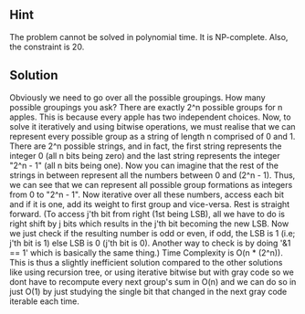 ## Hint
The problem cannot be solved in polynomial time. It is NP-complete. Also, the constraint is 20.

## Solution
Obviously we need to go over all the possible groupings. How many possible groupings you ask? There are exactly 2^n possible groups for n apples. This is because every apple has two independent choices. Now, to solve it iteratively and using bitwise operations, we must realise that we can represent every possible group as a string of length n comprised of 0 and 1. There are 2^n possible strings, and in fact, the first string represents the integer 0 (all n bits being zero) and the last string represents the integer "2^n - 1" (all n bits being one). Now you can imagine that the rest of the strings in between represent all the numbers between 0 and (2^n - 1). Thus, we can see that we can represent all possible group formations as integers from 0 to "2^n - 1". Now iterative over all these numbers, access each bit and if it is one, add its weight to first group and vice-versa. Rest is straight forward. (To access j'th bit from right (1st being LSB), all we have to do is right shift by j bits which results in the j'th bit becoming the new LSB. Now we just check if the resulting number is odd or even, if odd, the LSB is 1 (i.e; j'th bit is 1) else LSB is 0 (j'th bit is 0). Another way to check is by doing '&1 == 1' which is basically the same thing.) Time Complexity is O(n * (2^n)). This is thus a slightly inefficient solution compared to the other solutions like using recursion tree, or using iterative bitwise but with gray code so we dont have to recompute every next group's sum in O(n) and we can do so in just O(1) by just studying the single bit that changed in the next gray code iterable each time.
